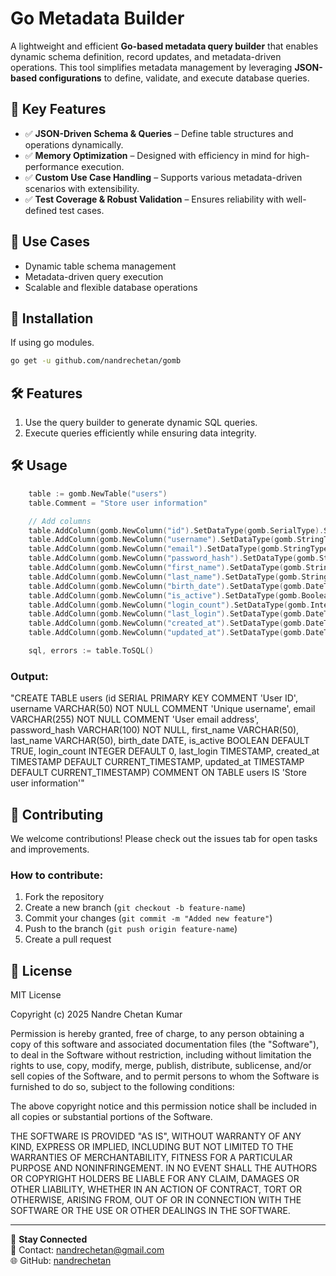 # Go Metadata Builder

A lightweight and efficient **Go-based metadata query builder** that enables dynamic schema definition, record updates, and metadata-driven operations. This tool simplifies metadata management by leveraging **JSON-based configurations** to define, validate, and execute database queries.

## 🚀 Key Features

- ✅ **JSON-Driven Schema & Queries** – Define table structures and operations dynamically.
- ✅ **Memory Optimization** – Designed with efficiency in mind for high-performance execution.
- ✅ **Custom Use Case Handling** – Supports various metadata-driven scenarios with extensibility.
- ✅ **Test Coverage & Robust Validation** – Ensures reliability with well-defined test cases.

## 📌 Use Cases

- Dynamic table schema management
- Metadata-driven query execution
- Scalable and flexible database operations

## 🔧 Installation

If using go modules.

```bash
go get -u github.com/nandrechetan/gomb
```

## 🛠 Features

1. Use the query builder to generate dynamic SQL queries.
2. Execute queries efficiently while ensuring data integrity.

## 🛠 Usage

```go
    table := gomb.NewTable("users")
    table.Comment = "Store user information"

    // Add columns
    table.AddColumn(gomb.NewColumn("id").SetDataType(gomb.SerialType).SetPrimaryKey().SetComment("User ID"))
    table.AddColumn(gomb.NewColumn("username").SetDataType(gomb.StringType).SetLength(50).SetNotNull().SetComment("Unique username"))
    table.AddColumn(gomb.NewColumn("email").SetDataType(gomb.StringType).SetLength(255).SetNotNull().SetComment("User email address"))
    table.AddColumn(gomb.NewColumn("password_hash").SetDataType(gomb.StringType).SetLength(100).SetNotNull())
    table.AddColumn(gomb.NewColumn("first_name").SetDataType(gomb.StringType).SetLength(50))
    table.AddColumn(gomb.NewColumn("last_name").SetDataType(gomb.StringType).SetLength(50))
    table.AddColumn(gomb.NewColumn("birth_date").SetDataType(gomb.DateType))
    table.AddColumn(gomb.NewColumn("is_active").SetDataType(gomb.BooleanType).SetDefault(gomb.DefaultTrue))
    table.AddColumn(gomb.NewColumn("login_count").SetDataType(gomb.IntegerType).SetDefault(0))
    table.AddColumn(gomb.NewColumn("last_login").SetDataType(gomb.DateTimeType))
    table.AddColumn(gomb.NewColumn("created_at").SetDataType(gomb.DateTimeType).SetDefault(gomb.DefaultCurrentTimestamp))
    table.AddColumn(gomb.NewColumn("updated_at").SetDataType(gomb.DateTimeType).SetDefault(gomb.DefaultCurrentTimestamp))

    sql, errors := table.ToSQL()

```

### Output:

"CREATE TABLE users (id SERIAL PRIMARY KEY COMMENT 'User ID', username VARCHAR(50) NOT NULL COMMENT 'Unique username', email VARCHAR(255) NOT NULL COMMENT 'User email address', password_hash VARCHAR(100) NOT NULL, first_name VARCHAR(50), last_name VARCHAR(50), birth_date DATE, is_active BOOLEAN DEFAULT TRUE, login_count INTEGER DEFAULT 0, last_login TIMESTAMP, created_at TIMESTAMP DEFAULT CURRENT_TIMESTAMP, updated_at TIMESTAMP DEFAULT CURRENT_TIMESTAMP) COMMENT ON TABLE users IS 'Store user information'"

## 🤝 Contributing

We welcome contributions! Please check out the issues tab for open tasks and improvements.

### How to contribute:

1. Fork the repository
2. Create a new branch (`git checkout -b feature-name`)
3. Commit your changes (`git commit -m "Added new feature"`)
4. Push to the branch (`git push origin feature-name`)
5. Create a pull request

## 📜 License

MIT License

Copyright (c) 2025 Nandre Chetan Kumar

Permission is hereby granted, free of charge, to any person obtaining a copy
of this software and associated documentation files (the "Software"), to deal
in the Software without restriction, including without limitation the rights
to use, copy, modify, merge, publish, distribute, sublicense, and/or sell
copies of the Software, and to permit persons to whom the Software is
furnished to do so, subject to the following conditions:

The above copyright notice and this permission notice shall be included in all
copies or substantial portions of the Software.

THE SOFTWARE IS PROVIDED "AS IS", WITHOUT WARRANTY OF ANY KIND, EXPRESS OR
IMPLIED, INCLUDING BUT NOT LIMITED TO THE WARRANTIES OF MERCHANTABILITY,
FITNESS FOR A PARTICULAR PURPOSE AND NONINFRINGEMENT. IN NO EVENT SHALL THE
AUTHORS OR COPYRIGHT HOLDERS BE LIABLE FOR ANY CLAIM, DAMAGES OR OTHER
LIABILITY, WHETHER IN AN ACTION OF CONTRACT, TORT OR OTHERWISE, ARISING FROM,
OUT OF OR IN CONNECTION WITH THE SOFTWARE OR THE USE OR OTHER DEALINGS IN THE
SOFTWARE.

---

🔗 **Stay Connected**\
📧 Contact: [nandrechetan@gmail.com](mailto:nandrechetan@gmail.com)\
🌐 GitHub: [nandrechetan](https://github.com/nandrechetan)
